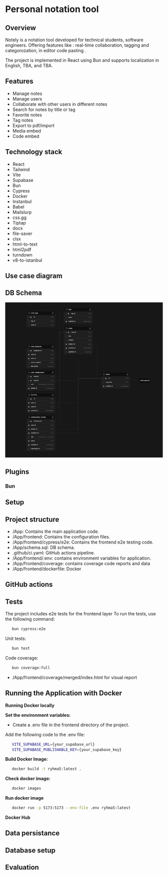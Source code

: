 # Personal notation tool

## Overview
Notely is a notation tool developed for technical students, software engineers. Offering features like : real-time collaboration, tagging and categorozation, in editor code pasting .

The project is implemented in React using Bun and supports localization in English, TBA, and TBA.
## Features
- Manage notes
- Manage users
- Collaborate with other users in different notes
- Search for notes by title or tag
- Favorite notes
- Tag notes 
- Export to pdf/import
- Media embed
- Code embed

## Technology stack
- React
- Tailwind
- Vite
- Supabase
- Bun
- Cypress
- Docker
- Instanbul
- Babel
- Mailslurp
- css.gg
- Tiptap
- docx
- file-saver
- clsx
- html-to-text
- html2pdf
- turndown
- v8-to-istanbul

## Use case diagram

## DB Schema
![alt text](/resources/image.png)
## Plugins

### Bun

## Setup

## Project structure
- /App: Contains the main application code.
- /App/frontend: Contains the configuration files.
- /App/frontend/cypress/e2e: Contains the frontend e2e testing code.
- /App/schema.sql: DB schema.
- .github/ci.yaml: GitHub actions pipeline.
- /App/frontend/.env: contains environment variables for application.
- /App/frontend/coverage: contains coverage code reports and data
- /App/frontend/dockerfile: Docker


## GitHub actions

## Tests
The project includes e2e tests for the frontend layer To run the tests, use the following command:
   ```sh
      bun cypress:e2e
```
Unit tests:
   ```sh
      bun test
```
Code coverage:
   ```sh
      bun coverage:full
```
- /App/frontend/coverage/merged/index.html for visual report

## Running the Application with Docker
**Running Docker locally**

**Set the environment variables:**

- Create a .env file in the frontend directory of the project.

Add the following code to the .env file:
```sh
   VITE_SUPABASE_URL={your_supabase_url}
   VITE_SUPABASE_PUBLISHABLE_KEY={your_supabase_key}
```

**Build Docker Image:**
   
   ```sh
      docker build -t ryhma5:latest .
   ```
**Check docker image:**
   
   ```sh
      docker images
   ```

**Run docker image**

   ```sh
      docker run -p 5173:5173 --env-file .env ryhma5:latest
   ```

**Docker Hub**
   

## Data persistance

## Database setup

## Evaluation

